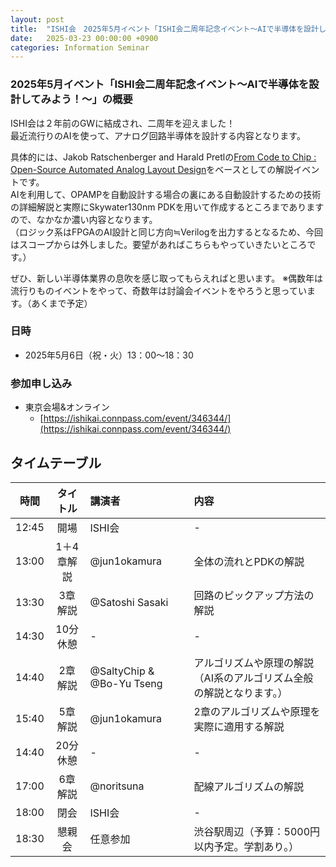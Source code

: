 ```yaml
---
layout: post
title:  "ISHI会　2025年5月イベント「ISHI会二周年記念イベント～AIで半導体を設計してみよう！～」の参加者募集"
date:   2025-03-23 00:00:00 +0900
categories: Information Seminar
---
```


### 2025年5月イベント「ISHI会二周年記念イベント～AIで半導体を設計してみよう！～」の概要
ISHI会は２年前のGWに結成され、二周年を迎えました！  
最近流行りのAIを使って、アナログ回路半導体を設計する内容となります。  

具体的には、Jakob Ratschenberger and Harald Pretlの[From Code to Chip : Open-Source Automated Analog Layout Design](https://sedemos.blogspot.com/2025/01/book-from-code-to-chip.html)をベースとしての解説イベントです。  
AIを利用して、OPAMPを自動設計する場合の裏にある自動設計するための技術の詳細解説と実際にSkywater130nm PDKを用いて作成するところまでありますので、なかなか濃い内容となります。  
（ロジック系はFPGAのAI設計と同じ方向≒Verilogを出力するとなるため、今回はスコープからは外しました。要望があればこちらもやっていきたいところです。）  
  
ぜひ、新しい半導体業界の息吹を感じ取ってもらえればと思います。 ※偶数年は流行りものイベントをやって、奇数年は討論会イベントをやろうと思っています。（あくまで予定）  


### 日時
* 2025年5月6日（祝・火）13：00〜18：30  

### 参加申し込み 
* 東京会場&オンライン  
    * [https://ishikai.connpass.com/event/346344/](https://ishikai.connpass.com/event/346344/)  


## タイムテーブル

| 時間 | タイトル | 講演者 |  内容 | 
|:------------:|:--------------:|:------------|:------------ | 
| 12:45 | 開場 | ISHI会 | - | 
| 13:00 | 1＋4章解説 | @jun1okamura | 全体の流れとPDKの解説 | 
| 13:30 | 3章解説| @Satoshi Sasaki | 回路のピックアップ方法の解説 | 
| 14:30 | 10分休憩 | - | - | 
| 14:40 | 2章解説 | @SaltyChip  & @Bo-Yu Tseng  | アルゴリズムや原理の解説（AI系のアルゴリズム全般の解説となります。） | 
| 15:40 | 5章解説| @jun1okamura | 2章のアルゴリズムや原理を実際に適用する解説 | 
| 14:40 | 20分休憩 | - | - | 
| 17:00 | 6章解説 | @noritsuna | 配線アルゴリズムの解説 | 
| 18:00 | 閉会 | ISHI会 | - | 
| 18:30 | 懇親会 | 任意参加 | 渋谷駅周辺（予算：5000円以内予定。学割あり。） | 
